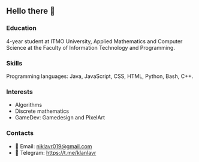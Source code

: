 ## Hello there 👋

### Education
4-year student at ITMO University, Applied Mathematics and Computer Science at the Faculty of Information Technology and Programming.

### Skills
Programming languages: Java, JavaScript, CSS, HTML, Python, Bash, C++.

### Interests

* Algorithms
* Discrete mathematics
* GameDev: Gamedesign and PixelArt

### Contacts
- 📧 Email: niklavr019@gmail.com
- 📱 Telegram: https://t.me/klanlavr


<!--
**Klanick/Klanick** is a ✨ _special_ ✨ repository because its `README.md` (this file) appears on your GitHub profile.

Here are some ideas to get you started:

- 🔭 I’m currently working on ...
- 🌱 I’m currently learning ...
- 👯 I’m looking to collaborate on ...
- 🤔 I’m looking for help with ...
- 💬 Ask me about ...
- 📫 How to reach me: ...
- 😄 Pronouns: ...
- ⚡ Fun fact: ...
-->

